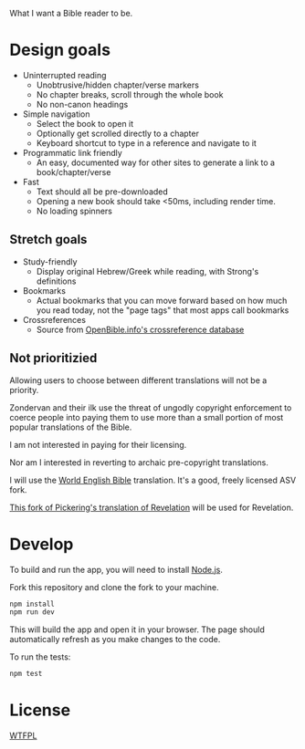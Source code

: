 What I want a Bible reader to be.

# Design goals

- Uninterrupted reading
	- Unobtrusive/hidden chapter/verse markers
	- No chapter breaks, scroll through the whole book
	- No non-canon headings
- Simple navigation
	- Select the book to open it
	- Optionally get scrolled directly to a chapter
	- Keyboard shortcut to type in a reference and navigate to it
- Programmatic link friendly
	- An easy, documented way for other sites to generate a link to a book/chapter/verse
- Fast
	- Text should all be pre-downloaded
	- Opening a new book should take <50ms, including render time.
	- No loading spinners

## Stretch goals

- Study-friendly
	- Display original Hebrew/Greek while reading, with Strong's definitions
- Bookmarks
	- Actual bookmarks that you can move forward based on how much you read today, not the "page tags" that most apps call bookmarks
- Crossreferences
	- Source from [OpenBible.info's crossreference database](http://www.openbible.info/labs/cross-references/)

## Not prioritizied

Allowing users to choose between different translations will not be a priority.

Zondervan and their ilk use the threat of ungodly copyright enforcement to coerce people into paying them to use more than a small portion of most popular translations of the Bible.

I am not interested in paying for their licensing.

Nor am I interested in reverting to archaic pre-copyright translations.

I will use the [World English Bible](http://worldenglishbible.org/) translation.  It's a good, freely licensed ASV fork.

[This fork of Pickering's translation of Revelation](https://github.com/TehShrike/pickering-majority-text-revelation) will be used for Revelation.

# Develop

To build and run the app, you will need to install [Node.js](https://nodejs.org/).

Fork this repository and clone the fork to your machine.

```sh
npm install
npm run dev
```

This will build the app and open it in your browser.  The page should automatically refresh as you make changes to the code.

To run the tests:

```sh
npm test
```

# License

[WTFPL](http://wtfpl2.com)
